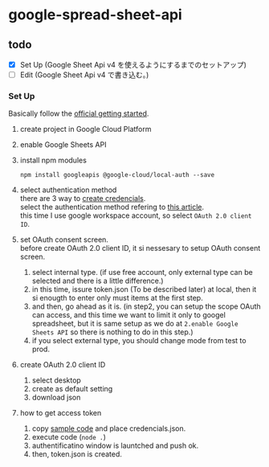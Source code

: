 # google-spread-sheet-api
## todo
- [x]  Set Up (Google Sheet Api v4 を使えるようにするまでのセットアップ)
- [ ]  Edit (Google Sheet Api v4 で書き込む。)

### Set Up
Basically follow the [official getting started](https://developers.google.com/sheets/api/quickstart/nodejs).
1. create project in Google Cloud Platform
2. enable Google Sheets API
3. install npm modules
   ```
   npm install googleapis @google-cloud/local-auth --save
   ```
4. select authentication method  
   there are 3 way to [create credencials](https://developers.google.com/workspace/guides/create-credentials).  
   select the authentication method refering to [this article](https://boul.tech/sheets-api-get-dataframe/).  
   this time I use google workspace account, so select `OAuth 2.0 client ID`.  

5. set OAuth consent screen.  
   before create OAuth 2.0 client ID, it si nessesary to setup OAuth consent screen.
   1. select internal type. (if use free account, only external type can be selected and there is a little difference.)
   2. in this time, issure token.json (To be described later) at local, then it si enougth to enter only must items at the first step.
   3. and then, go ahead as it is. (in step2, you can setup the scope OAuth can access, and this time we want to limit it only to googel spreadsheet, but it is same setup as we do at `2.enable Google Sheets API` so there is nothing to do in this step.)
   4. if you select external type, you should change mode from test to prod.
6. create OAuth 2.0 client ID
   1. select desktop
   2. create as default setting
   3. download json
7. how to get access token
   1. copy [sample code](https://developers.google.com/sheets/api/quickstart/nodejs#step_2_set_up_the_sample) and place credencials.json.
   2. execute code (`node .`)
   3. authentificatino window is launtched and push ok.
   4. then, token.json is created.




